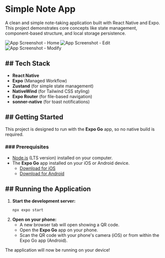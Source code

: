 # Simple Note App

A clean and simple note-taking application built with React Native and Expo. This project demonstrates core concepts like state management, component-based structure, and local storage persistence.

![App Screenshot - Home](./assets/home.jpg)
![App Screenshot - Edit](./assets/edit.jpg)
![App Screenshot - Modify](./assets/modify.jpg)



## ## Tech Stack

* **React Native**
* **Expo** (Managed Workflow)
* **Zustand** (for simple state management)
* **NativeWind** (for Tailwind CSS styling)
* **Expo Router** (for file-based navigation)
* **sonner-native** (for toast notifications)

## ## Getting Started

This project is designed to run with the **Expo Go** app, so no native build is required.

### ### Prerequisites

* [Node.js](https://nodejs.org/) (LTS version) installed on your computer.
* The **Expo Go** app installed on your iOS or Android device.
    * [Download for iOS](https://apps.apple.com/us/app/expo-go/id982107779)
    * [Download for Android](https://play.google.com/store/apps/details?id=host.exp.exponent)


## ## Running the Application

1.  **Start the development server:**
    ```bash
    npx expo start
    ```
2.  **Open on your phone:**
    * A new browser tab will open showing a QR code.
    * Open the **Expo Go** app on your phone.
    * Scan the QR code with your phone's camera (iOS) or from within the Expo Go app (Android).

The application will now be running on your device!